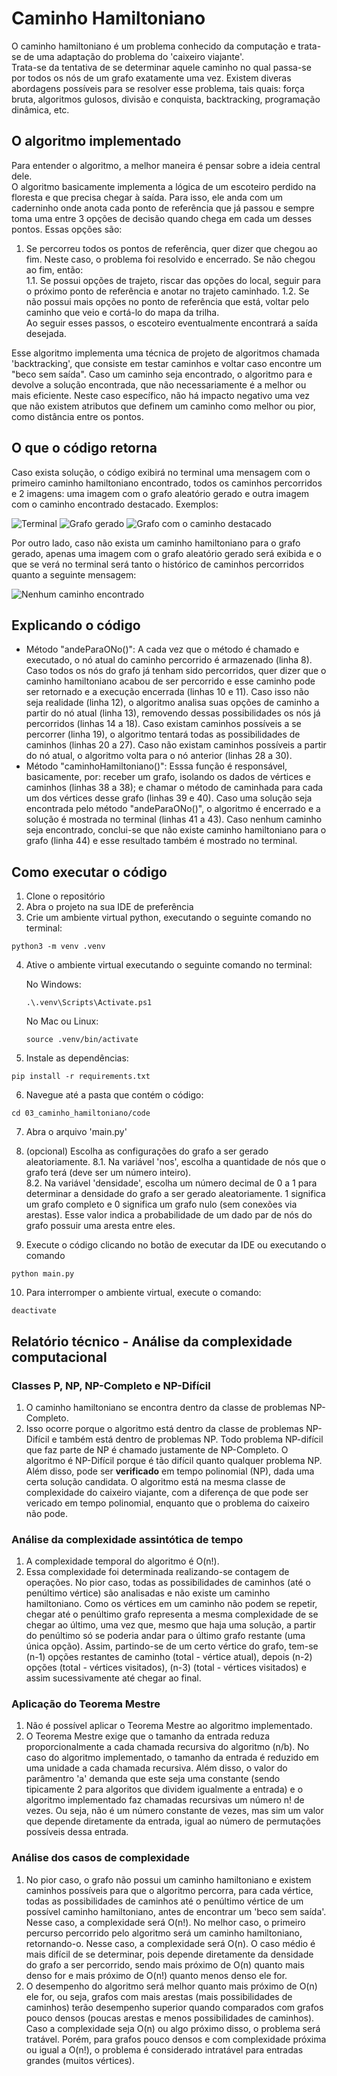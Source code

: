 # Caminho Hamiltoniano
O caminho hamiltoniano é um problema conhecido da computação e trata-se de uma adaptação do problema do 'caixeiro viajante'.  
Trata-se da tentativa de se determinar aquele caminho no qual passa-se por todos os nós de um grafo exatamente uma vez.
Existem diveras abordagens possíveis para se resolver esse problema, tais quais: força bruta, algoritmos gulosos, divisão e conquista, backtracking, programação dinâmica, etc.

## O algoritmo implementado
Para entender o algoritmo, a melhor maneira é pensar sobre a ideia central dele.   
O algoritmo basicamente implementa a lógica de um escoteiro perdido na floresta e que precisa chegar à saída. Para isso, ele anda com um caderninho onde anota cada ponto de referência que já passou e sempre toma uma entre 3 opções de decisão quando chega em cada um desses pontos. Essas opções são:
1. Se percorreu todos os pontos de referência, quer dizer que chegou ao fim. Neste caso, o problema foi resolvido e encerrado. Se não chegou ao fim, então:   
    1.1. Se possui opções de trajeto, riscar das opções do local, seguir para o próximo ponto de referência e anotar no trajeto caminhado.
    1.2. Se não possui mais opções no ponto de referência que está, voltar pelo caminho que veio e cortá-lo do mapa da trilha.   
Ao seguir esses passos, o escoteiro eventualmente encontrará a saída desejada.    

Esse algoritmo implementa uma técnica de projeto de algoritmos chamada 'backtracking', que consiste em testar caminhos e voltar caso encontre um "beco sem saída". Caso um caminho seja encontrado, o algoritmo para e devolve a solução encontrada, que não necessariamente é a melhor ou mais eficiente. Neste caso específico, não há impacto negativo uma vez que não existem atributos que definem um caminho como melhor ou pior, como distância entre os pontos.

## O que o código retorna
Caso exista solução, o código exibirá no terminal uma mensagem com o primeiro caminho hamiltoniano encontrado, todos os caminhos percorridos e 2 imagens: uma imagem com o grafo aleatório gerado e outra imagem com o caminho encontrado destacado. Exemplos:    

![Terminal](assets/terminal_caminho_encontrado.png)
![Grafo gerado](assets/grafo_exemplo_01.png)
![Grafo com o caminho destacado](assets/grafo_exemplo_02.png)

Por outro lado, caso não exista um caminho hamiltoniano para o grafo gerado, apenas uma imagem com o grafo aleatório gerado será exibida e o que se verá no terminal será tanto o histórico de caminhos percorridos quanto a seguinte mensagem:

![Nenhum caminho encontrado](assets/terminal_caminho_nao_encontrado.png)

## Explicando o código
* Método "andeParaONo()":
    A cada vez que o método é chamado e executado, o nó atual do caminho percorrido é armazenado (linha 8). Caso todos os nós do grafo já tenham sido percorridos, quer dizer que o caminho hamiltoniano acabou de ser percorrido e esse caminho pode ser retornado e a execução encerrada (linhas 10 e 11). Caso isso não seja realidade (linha 12), o algoritmo analisa suas opções de caminho a partir do nó atual (linha 13), removendo dessas possibilidades os nós já percorridos (linhas 14 a 18). Caso existam caminhos possíveis a se percorrer (linha 19), o algoritmo tentará todas as possibilidades de caminhos (linhas 20 a 27). Caso não existam caminhos possíveis a partir do nó atual, o algoritmo volta para o nó anterior (linhas 28 a 30).
* Método "caminhoHamiltoniano()":
    Esssa função é responsável, basicamente, por: receber um grafo, isolando os dados de vértices e caminhos (linhas 38 a 38); e chamar o método de caminhada para cada um dos vértices desse grafo (linhas 39 e 40). Caso uma solução seja encontrada pelo método "andeParaONo()", o algoritmo é encerrado e a solução é mostrada no terminal (linhas 41 a 43). Caso nenhum caminho seja encontrado, conclui-se que não existe caminho hamiltoniano para o grafo (linha 44) e esse resultado também é mostrado no terminal. 

## Como executar o código
1. Clone o repositório
2. Abra o projeto na sua IDE de preferência
3. Crie um ambiente virtual python, executando o seguinte comando no terminal:   
```
python3 -m venv .venv
```
4. Ative o ambiente virtual executando o seguinte comando no terminal:    
    
    No Windows:
    ```
    .\.venv\Scripts\Activate.ps1
    ```
    No Mac ou Linux:
    ```
    source .venv/bin/activate
    ```
5. Instale as dependências:   
```
pip install -r requirements.txt
```
6. Navegue até a pasta que contém o código:   
```
cd 03_caminho_hamiltoniano/code
```
7. Abra o arquivo 'main.py'
8. (opcional) Escolha as configurações do grafo a ser gerado aleatoriamente. 
    8.1. Na variável 'nos', escolha a quantidade de nós que o grafo terá (deve ser um número inteiro).   
    8.2. Na variável 'densidade', escolha um número decimal de 0 a 1 para determinar a densidade do grafo a ser gerado aleatoriamente. 1 significa um grafo completo e 0 significa um grafo nulo (sem conexões via arestas). Esse valor indica a probabilidade de um dado par de nós do grafo possuir uma aresta entre eles.

9. Execute o código clicando no botão de executar da IDE ou executando o comando    
```
python main.py
```
10. Para interromper o ambiente virtual, execute o comando:
```
deactivate
```

## Relatório técnico - Análise da complexidade computacional
### Classes P, NP, NP-Completo e NP-Difícil
1. O caminho hamiltoniano se encontra dentro da classe de problemas NP-Completo.
2. Isso ocorre porque o algoritmo está dentro da classe de problemas NP-Difícil e também está dentro de problemas NP. Todo problema NP-difícil que faz parte de NP é chamado justamente de NP-Completo. O algoritmo é NP-Difícil porque é tão difícil quanto qualquer problema NP. Além disso, pode ser **verificado** em tempo polinomial (NP), dada uma certa solução candidata. O algoritmo está na mesma classe de complexidade do caixeiro viajante, com a diferença de que pode ser vericado em tempo polinomial, enquanto que o problema do caixeiro não pode.
### Análise da complexidade assintótica de tempo
1. A complexidade temporal do algoritmo é O(n!).
2. Essa complexidade foi determinada realizando-se contagem de operações. No pior caso, todas as possibilidades de caminhos (até o penúltimo vértice) são analisadas e não existe um caminho hamiltoniano. Como os vértices em um caminho não podem se repetir, chegar até o penúltimo grafo representa a mesma complexidade de se chegar ao último, uma vez que, mesmo que haja uma solução, a partir do penúltimo só se poderia andar para o último grafo restante (uma única opção). Assim, partindo-se de um certo vértice do grafo, tem-se (n-1) opções restantes de caminho (total - vértice atual), depois (n-2) opções (total - vértices visitados), (n-3) (total - vértices visitados) e assim sucessivamente até chegar ao final.
### Aplicação do Teorema Mestre
1. Não é possível aplicar o Teorema Mestre ao algoritmo implementado.
2. O Teorema Mestre exige que o tamanho da entrada reduza proporcionalmente a cada chamada recursiva do algoritmo (n/b). No caso do algoritmo implementado, o tamanho da entrada é reduzido em uma unidade a cada chamada recursiva. Além disso, o valor do parâmentro 'a' demanda que este seja uma constante (sendo tipicamente 2 para algoritos que dividem igualmente a entrada) e o algoritmo implementado faz chamadas recursivas um número n! de vezes. Ou seja, não é um número constante de vezes, mas sim um valor que depende diretamente da entrada, igual ao número de permutações possíveis dessa entrada.
### Análise dos casos de complexidade
1. No pior caso, o grafo não possui um caminho hamiltoniano e existem caminhos possíveis para que o algoritmo percorra, para cada vértice, todas as possibilidades de caminhos até o penúltimo vértice de um possível caminho hamiltoniano, antes de encontrar um 'beco sem saída'. Nesse caso, a complexidade será O(n!). No melhor caso, o primeiro percurso percorrido pelo algoritmo será um caminho hamiltoniano, retornando-o. Nesse caso, a complexidade será O(n). O caso médio é mais difícil de se determinar, pois depende diretamente da densidade do grafo a ser percorrido, sendo mais próximo de O(n) quanto mais denso for e mais próximo de O(n!) quanto menos denso ele for.
2. O desempenho do algoritmo será melhor quanto mais próximo de O(n) ele for, ou seja, grafos com mais arestas (mais possibilidades de caminhos) terão desempenho superior quando comparados com grafos pouco densos (poucas arestas e menos possibilidades de caminhos). Caso a complexidade seja O(n) ou algo próximo disso, o problema será tratável. Porém, para grafos pouco densos e com complexidade próxima ou igual a O(n!), o problema é considerado intratável para entradas grandes (muitos vértices).